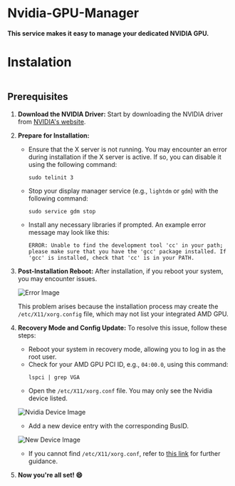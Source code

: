 # Nvidia-GPU-Manager
#### This service makes it easy to manage your dedicated NVIDIA GPU.

# Instalation
```shell

```

## Prerequisites

1. **Download the NVIDIA Driver:** Start by downloading the NVIDIA driver from [NVIDIA's website](https://www.nvidia.com/download/index.aspx).

2. **Prepare for Installation:**
   - Ensure that the X server is not running. You may encounter an error during installation if the X server is active. If so, you can disable it using the following command:
     ```shell
     sudo telinit 3
     ```
   - Stop your display manager service (e.g., `lightdm` or `gdm`) with the following command:
     ```shell
     sudo service gdm stop
     ```
   - Install any necessary libraries if prompted. An example error message may look like this:
     ```shell
     ERROR: Unable to find the development tool 'cc' in your path; please make sure that you have the 'gcc' package installed. If 'gcc' is installed, check that 'cc' is in your PATH.
     ```

3. **Post-Installation Reboot:** After installation, if you reboot your system, you may encounter issues.

   ![Error Image](https://github.com/DamirDenis-Tudor/Nvidia-GPU-Manager/assets/101417927/6642cb9e-e616-4b07-9d94-de98a2a0b95c)

   This problem arises because the installation process may create the `/etc/X11/xorg.config` file, which may not list your integrated AMD GPU.

4. **Recovery Mode and Config Update:** To resolve this issue, follow these steps:
   - Reboot your system in recovery mode, allowing you to log in as the root user.
   - Check for your AMD GPU PCI ID, e.g., `04:00.0`, using this command:
     ```shell
     lspci | grep VGA
     ```
   - Open the `/etc/X11/xorg.conf` file. You may only see the Nvidia device listed.

   ![Nvidia Device Image](https://github.com/DamirDenis-Tudor/Nvidia-GPU-Manager/assets/101417927/91d0963e-2bb0-48c9-9b7c-b8daa1867a7f)

   - Add a new device entry with the corresponding BusID.

   ![New Device Image](https://github.com/DamirDenis-Tudor/Nvidia-GPU-Manager/assets/101417927/bddc0640-ed69-40e3-a905-91e19f5deb08)

   - If you cannot find `/etc/X11/xorg.conf`, refer to [this link](https://www.x.org/releases/current/doc/man/man5/xorg.conf.5.xhtml) for further guidance.

5. **Now you're all set! 😄**


